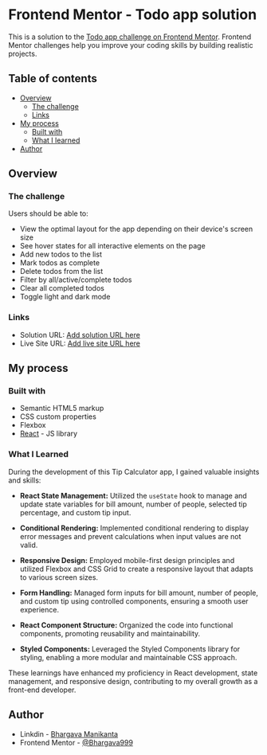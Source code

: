 # Frontend Mentor - Todo app solution

This is a solution to the [Todo app challenge on Frontend Mentor](https://www.frontendmentor.io/challenges/todo-app-Su1_KokOW). Frontend Mentor challenges help you improve your coding skills by building realistic projects. 

## Table of contents

- [Overview](#overview)
  - [The challenge](#the-challenge)
  - [Links](#links)
- [My process](#my-process)
  - [Built with](#built-with)
  - [What I learned](#what-i-learned)
- [Author](#author)

## Overview

### The challenge

Users should be able to:

- View the optimal layout for the app depending on their device's screen size
- See hover states for all interactive elements on the page
- Add new todos to the list
- Mark todos as complete
- Delete todos from the list
- Filter by all/active/complete todos
- Clear all completed todos
- Toggle light and dark mode

### Links

- Solution URL: [Add solution URL here](https://your-solution-url.com)
- Live Site URL: [Add live site URL here](https://your-live-site-url.com)

## My process

### Built with

- Semantic HTML5 markup
- CSS custom properties
- Flexbox
- [React](https://reactjs.org/) - JS library

### What I Learned

During the development of this Tip Calculator app, I gained valuable insights and skills:

- **React State Management:** Utilized the `useState` hook to manage and update state variables for bill amount, number of people, selected tip percentage, and custom tip input.

- **Conditional Rendering:** Implemented conditional rendering to display error messages and prevent calculations when input values are not valid.

- **Responsive Design:** Employed mobile-first design principles and utilized Flexbox and CSS Grid to create a responsive layout that adapts to various screen sizes.

- **Form Handling:** Managed form inputs for bill amount, number of people, and custom tip using controlled components, ensuring a smooth user experience.

- **React Component Structure:** Organized the code into functional components, promoting reusability and maintainability.

- **Styled Components:** Leveraged the Styled Components library for styling, enabling a more modular and maintainable CSS approach.

These learnings have enhanced my proficiency in React development, state management, and responsive design, contributing to my overall growth as a front-end developer.

## Author

- Linkdin - [Bhargava Manikanta](https://www.your-site.com)
- Frontend Mentor - [@Bhargava999](https://www.frontendmentor.io/profile/yourusername)
